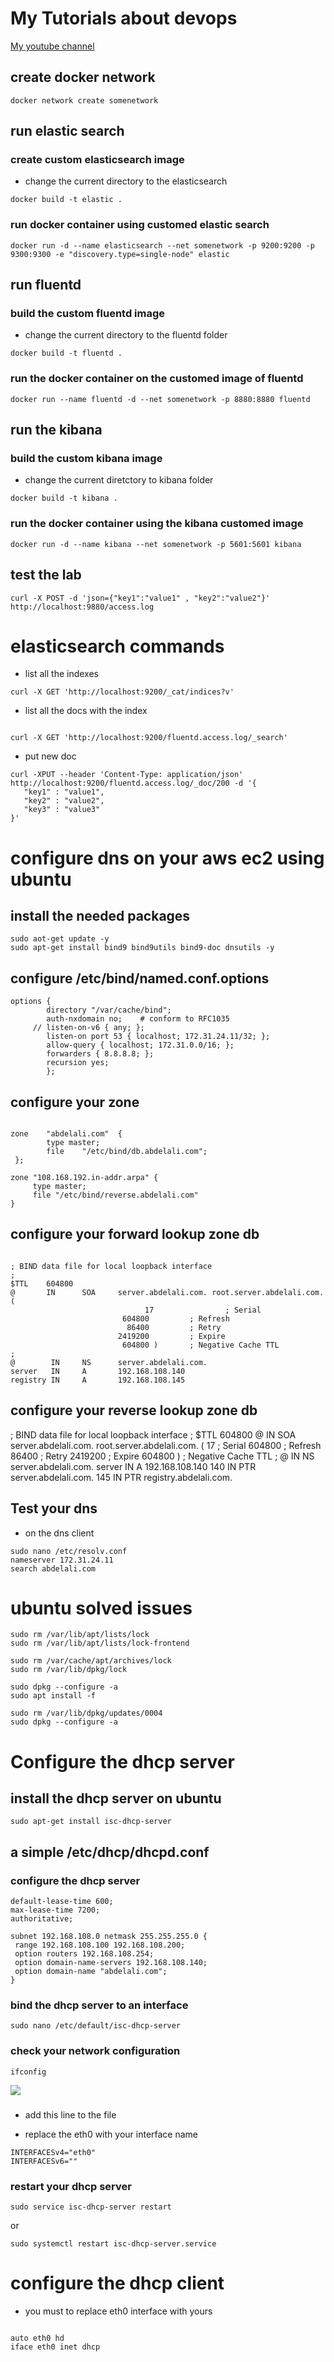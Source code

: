 # My Tutorials about devops

[My youtube channel](https://studio.youtube.com/channel/UCmJ3RnxnLnx-ZfnyE6A5jaA/videos)

## create docker network

```
docker network create somenetwork
```

## run elastic search

### create custom elasticsearch image

- change the current directory to the elasticsearch

```
docker build -t elastic .
```

### run docker container using customed elastic search

```
docker run -d --name elasticsearch --net somenetwork -p 9200:9200 -p 9300:9300 -e "discovery.type=single-node" elastic
```

## run fluentd

### build the custom fluentd image

- change the current directory to the fluentd folder

```
docker build -t fluentd .
```

### run the docker container on the customed image of fluentd

```
docker run --name fluentd -d --net somenetwork -p 8880:8880 fluentd
```

## run the kibana

### build the custom kibana image

- change the current diretctory to kibana folder

```
docker build -t kibana .
```

### run the docker container using the kibana customed image

```
docker run -d --name kibana --net somenetwork -p 5601:5601 kibana
```

## test the lab

```
curl -X POST -d 'json={"key1":"value1" , "key2":"value2"}' http://localhost:9880/access.log
```

# elasticsearch commands

- list all the indexes

```
curl -X GET 'http://localhost:9200/_cat/indices?v'
```

- list all the docs with the index

```

curl -X GET 'http://localhost:9200/fluentd.access.log/_search'

```

- put new doc

```
curl -XPUT --header 'Content-Type: application/json' http://localhost:9200/fluentd.access.log/_doc/200 -d '{
   "key1" : "value1",
   "key2" : "value2",
   "key3" : "value3"
}'
```

# configure dns on your aws ec2 using ubuntu

## install the needed packages

```
sudo aot-get update -y
sudo apt-get install bind9 bind9utils bind9-doc dnsutils -y
```

## configure /etc/bind/named.conf.options

```
options {
        directory "/var/cache/bind";
        auth-nxdomain no;    # conform to RFC1035
     // listen-on-v6 { any; };
        listen-on port 53 { localhost; 172.31.24.11/32; };
        allow-query { localhost; 172.31.0.0/16; };
        forwarders { 8.8.8.8; };
        recursion yes;
        };
```

## configure your zone

```

zone    "abdelali.com"  {
        type master;
        file    "/etc/bind/db.abdelali.com";
 };

zone "108.168.192.in-addr.arpa" {
     type master;
     file "/etc/bind/reverse.abdelali.com"
}
```

## configure your forward lookup zone db

```

; BIND data file for local loopback interface
;
$TTL    604800
@       IN      SOA     server.abdelali.com. root.server.abdelali.com. (
                              17                ; Serial
                         604800         ; Refresh
                          86400         ; Retry
                        2419200         ; Expire
                         604800 )       ; Negative Cache TTL
;
@        IN     NS      server.abdelali.com.
server   IN     A       192.168.108.140
registry IN     A       192.168.108.145
```

## configure your reverse lookup zone db

; BIND data file for local loopback interface
;
$TTL 604800
@ IN SOA server.abdelali.com. root.server.abdelali.com. (
17 ; Serial
604800 ; Refresh
86400 ; Retry
2419200 ; Expire
604800 ) ; Negative Cache TTL
;
@ IN NS server.abdelali.com.
server IN A 192.168.108.140
140 IN PTR server.abdelali.com.
145 IN PTR registry.abdelali.com.

## Test your dns

- on the dns client

```
sudo nano /etc/resolv.conf
nameserver 172.31.24.11
search abdelali.com
```

# ubuntu solved issues

```
sudo rm /var/lib/apt/lists/lock
sudo rm /var/lib/apt/lists/lock-frontend
```

```
sudo rm /var/cache/apt/archives/lock
sudo rm /var/lib/dpkg/lock
```

```
sudo dpkg --configure -a
sudo apt install -f
```

```
sudo rm /var/lib/dpkg/updates/0004
sudo dpkg --configure -a
```

# Configure the dhcp server

## install the dhcp server on ubuntu

```
sudo apt-get install isc-dhcp-server
```

## a simple /etc/dhcp/dhcpd.conf

### configure the dhcp server

```
default-lease-time 600;
max-lease-time 7200;
authoritative;

subnet 192.168.108.0 netmask 255.255.255.0 {
 range 192.168.108.100 192.168.108.200;
 option routers 192.168.108.254;
 option domain-name-servers 192.168.108.140;
 option domain-name "abdelali.com";
}
```

### bind the dhcp server to an interface

```
sudo nano /etc/default/isc-dhcp-server
```

### check your network configuration

```
ifconfig
```

<img src="https://raw.githubusercontent.com/Abdelali12-codes/kubernetes-jenkins-ansible-dns-privateregistry-vpc-peering-connection/master/interface.png" >

###

- add this line to the file

* replace the eth0 with your interface name

```
INTERFACESv4="eth0"
INTERFACESv6=""
```

### restart your dhcp server

```
sudo service isc-dhcp-server restart
```

or

```
sudo systemctl restart isc-dhcp-server.service
```

# configure the dhcp client

- you must to replace eth0 interface with yours

```

auto eth0 hd
iface eth0 inet dhcp

```

```

```
